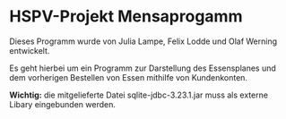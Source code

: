# HSPV-Projekt Mensaprogamm

Dieses Programm wurde von Julia Lampe, Felix Lodde und Olaf Werning entwickelt.

Es geht hierbei um ein Programm zur Darstellung des Essensplanes und dem vorherigen Bestellen von Essen mithilfe von Kundenkonten.

**Wichtig:** die mitgelieferte Datei sqlite-jdbc-3.23.1.jar muss als externe Libary eingebunden werden.
